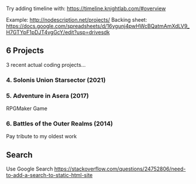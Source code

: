Try adding timeline with:
https://timeline.knightlab.com/#overview

Example:
http://nodescription.net/projects/
Backing sheet: https://docs.google.com/spreadsheets/d/16ygunj4pwHWcBQatmAmXdLV9_H7GTYpF1pDJT4vgGcY/edit?usp=drivesdk

## 6 Projects

3 recent actual coding projects...


### 4. Solonis Union Starsector (2021)

### 5. Adventure in Asera (2017)
RPGMaker Game

### 6. Battles of the Outer Realms (2014)
Pay tribute to my oldest work

## Search
Use Google Search
https://stackoverflow.com/questions/24752806/need-to-add-a-search-to-static-html-site
